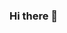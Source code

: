### Hi there 👋

<!--
**arikaufman/arikaufman** is a ✨ _special_ ✨ repository because its `README.md` (this file) appears on your GitHub profile.
[![Ari Kaufman's GitHub stats](https://github-readme-stats.vercel.app/api?username=arikaufman)](https://github.com/anuraghazra/github-readme-stats)
--!>
